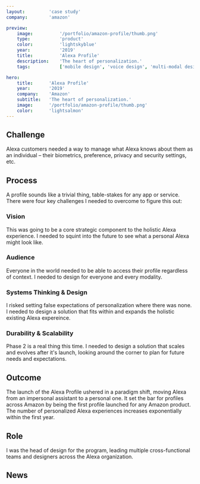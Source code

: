```yaml
---
layout:         'case study'
company:        'amazon'

preview:
    image:          '/portfolio/amazon-profile/thumb.png'
    type:           'product'
    color:          'lightskyblue'
    year:           '2019'
    title:          'Alexa Profile'
    description:    'The heart of personalization.'
    tags:           ['mobile design', 'voice design', 'multi-modal design', 'AI design', 'conversational design']

hero:
    title:      'Alexa Profile'
    year:       '2019'
    company:    'Amazon'
    subtitle:   'The heart of personalization.'
    image:      '/portfolio/amazon-profile/thumb.png'
    color:      'lightsalmon'
---
```


<script setup>
    import Illustration from '../../components/Illustration.vue'
    // import YouTubeVideo from '../../components/YouTubeVideo.vue'
    import NewsList from '../../components/NewsList.vue'
    import _ from 'lodash'

    import { data as pressData } from '../../press/press.data'
    const press = _.filter(pressData, ['project', 'AmazonProfile'])
</script>

## Challenge
Alexa customers needed a way to manage what Alexa knows about them as an individual – their biometrics, preference, privacy and security settings, etc.

## Process
A profile sounds like a trivial thing, table-stakes for any app or service. There were four key challenges I needed to overcome to figure this out:

### Vision
This was going to be a core strategic component to the holistic Alexa experience. I needed to squint into the future to see what a personal Alexa might look like.

<Illustration>
    <template v-slot:image><img src="/portfolio/amazon-profile/profile1.png"></template>
    <template v-slot:subtext>A sample of what the Alexa Profile would unlock.</template>
</Illustration>

### Audience
Everyone in the world needed to be able to access their profile regardless of context. I needed to design for everyone and every modality.

<Illustration>
    <template v-slot:image><img src="/portfolio/amazon-profile/profile2.png"></template>
    <template v-slot:subtext>A peek into the extensive usability testing.</template>
</Illustration>

### Systems Thinking & Design
I risked setting false expectations of personalization where there was none. I needed to design a solution that fits within and expands the holistic existing Alexa expereince.

<Illustration>
    <template v-slot:image><img src="/portfolio/amazon-profile/profile3.png"></template>
    <template v-slot:subtext>One of many flows to show how this ties the ecosystem together.</template>
</Illustration>

### Durability & Scalability
Phase 2 is a real thing this time. I needed to design a solution that scales and evolves after it's launch, looking around the corner to plan for future needs and expectations.

## Outcome
The launch of the Alexa Profile ushered in a paradigm shift, moving Alexa from an impersonal assistant to a personal one. It set the bar for profiles across Amazon by being the first profile launched for any Amazon product. The number of personalized Alexa experiences increases exponentially within the first year.

## Role
I was the head of design for the program, leading multiple cross-functional teams and designers across the Alexa organization.

## News
<NewsList :data="press"></NewsList>